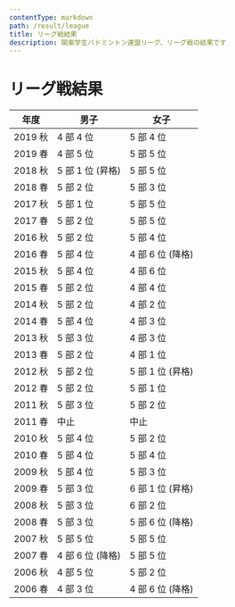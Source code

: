 ```yaml
---
contentType: markdown
path: /result/league
title: リーグ戦結果
description: 関東学生バドミントン連盟リーグ、リーグ戦の結果です
---
```


# リーグ戦結果

<div class="table-scroll">

| 年度 | 男子 | 女子 |
|--|--|--|
| 2019 秋 | 4 部 4 位 | 5 部 4 位 |
| 2019 春 | 4 部 5 位 | 5 部 5 位 |
| 2018 秋 | 5 部 1 位 (昇格) | 5 部 5 位 |
| 2018 春 | 5 部 2 位 | 5 部 3 位 |
| 2017 秋 | 5 部 1 位 | 5 部 5 位 |
| 2017 春 | 5 部 2 位 | 5 部 5 位 |
| 2016 秋 | 5 部 2 位 | 5 部 4 位 |
| 2016 春 | 5 部 4 位 | 4 部 6 位 (降格) |
| 2015 秋 | 5 部 4 位 | 4 部 6 位 |
| 2015 春 | 5 部 2 位 | 4 部 4 位 |
| 2014 秋 | 5 部 2 位 | 4 部 2 位 |
| 2014 春 | 5 部 4 位 | 4 部 3 位 |
| 2013 秋 | 5 部 3 位 | 4 部 3 位 |
| 2013 春 | 5 部 2 位 | 4 部 1 位 |
| 2012 秋 | 5 部 2 位 | 5 部 1 位 (昇格) |
| 2012 春 | 5 部 2 位 | 5 部 1 位 |
| 2011 秋 | 5 部 3 位 | 5 部 2 位 |
| 2011 春 | 中止 | 中止 |
| 2010 秋 | 5 部 4 位 | 5 部 2 位 |
| 2010 春 | 5 部 4 位 | 5 部 4 位 |
| 2009 秋 | 5 部 4 位 | 5 部 3 位 |
| 2009 春 | 5 部 3 位 | 6 部 1 位 (昇格) |
| 2008 秋 | 5 部 3 位 | 6 部 2 位 |
| 2008 春 | 5 部 3 位 | 5 部 6 位 (降格) |
| 2007 秋 | 5 部 5 位 | 5 部 5 位 |
| 2007 春 | 4 部 6 位 (降格) | 5 部 5 位 |
| 2006 秋 | 4 部 5 位 | 5 部 2 位 |
| 2006 春 | 4 部 3 位 | 4 部 6 位 (降格) |

</div>

